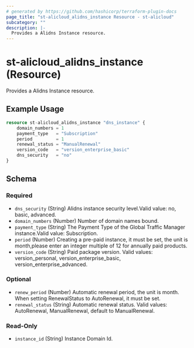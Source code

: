 ```yaml
---
# generated by https://github.com/hashicorp/terraform-plugin-docs
page_title: "st-alicloud_alidns_instance Resource - st-alicloud"
subcategory: ""
description: |-
  Provides a Alidns Instance resource.
---
```


# st-alicloud_alidns_instance (Resource)

Provides a Alidns Instance resource.

## Example Usage

```terraform
resource st-alicloud_alidns_instance "dns_instance" {
	domain_numbers = 1
	payment_type   = "Subscription"
	period         = 1
	renewal_status = "ManualRenewal"
	version_code   = "version_enterprise_basic"
	dns_security   = "no"
}
```

<!-- schema generated by tfplugindocs -->
## Schema

### Required

- `dns_security` (String) Alidns instance security level.Valid value: no, basic, advanced.
- `domain_numbers` (Number) Number of domain names bound.
- `payment_type` (String) The Payment Type of the Global Traffic Manager instance.Valid value: Subscription.
- `period` (Number) Creating a pre-paid instance, it must be set, the unit is month,please enter an integer multiple of 12 for annually paid products.
- `version_code` (String) Paid package version. Valid values: version_personal, version_enterprise_basic, version_enterprise_advanced.

### Optional

- `renew_period` (Number) Automatic renewal period, the unit is month. When setting RenewalStatus to AutoRenewal, it must be set.
- `renewal_status` (String) Automatic renewal status. Valid values: AutoRenewal, ManualRenewal, default to ManualRenewal.

### Read-Only

- `instance_id` (String) Instance Domain Id.
